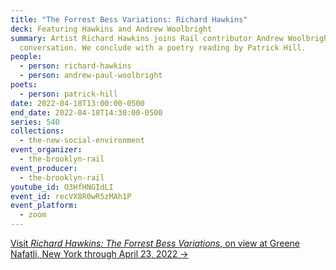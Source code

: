```yaml
---
title: "The Forrest Bess Variations: Richard Hawkins"
deck: Featuring Hawkins and Andrew Woolbright
summary: Artist Richard Hawkins joins Rail contributor Andrew Woolbright for a
  conversation. We conclude with a poetry reading by Patrick Hill.
people:
  - person: richard-hawkins
  - person: andrew-paul-woolbright
poets:
  - person: patrick-hill
date: 2022-04-18T13:00:00-0500
end_date: 2022-04-18T14:30:00-0500
series: 540
collections:
  - the-new-social-environment
event_organizer:
  - the-brooklyn-rail
event_producer:
  - the-brooklyn-rail
youtube_id: O3HfHNGIdLI
event_id: recVX8R0wR5zMAh1P
event_platform:
  - zoom
---
```

[Visit *Richard Hawkins: The Forrest Bess Variations*, on view at Greene Nafatli, New York through April 23, 2022 →](https://www.greenenaftaligallery.com/exhibitions/richard-hawkins-forrest-bess-variations)